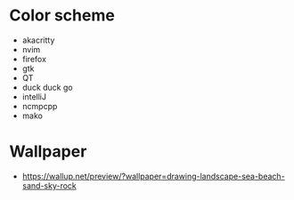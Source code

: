 # Color scheme

- akacritty
- nvim 
- firefox
- gtk 
- QT
- duck duck go
- intelliJ
- ncmpcpp
- mako


# Wallpaper
 - https://wallup.net/preview/?wallpaper=drawing-landscape-sea-beach-sand-sky-rock